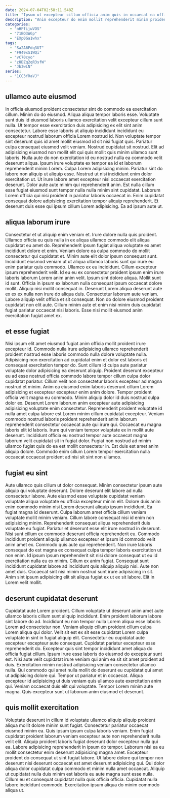 ```yaml
---
date: 2024-07-04T02:58:11.548Z
title: "Ipsum ut excepteur cillum officia anim quis in occaecat ea officia occaecat laboris culpa est dolor."
description: "Anim excepteur do enim mollit reprehenderit minim proident ipsum et eiusmod. Ad qui Lorem in quis."
categories:
  - "nHPfijwVOS"
  - "71BQ3WGp"
  - "EXp0Ga1whx"
tags:
  - "Sa2A6Fdq3U7"
  - "F949xS1WQi"
  - "vC70cyo"
  - "zUDZq2qR3sfW"
  - "Jb3wLN"
series:
  - "1CC3YRaVJ"
---
```



## ullamco aute eiusmod

In officia eiusmod proident consectetur sint do commodo ea exercitation cillum. Minim do do eiusmod. Aliqua aliqua tempor laboris esse. Voluptate sunt duis id eiusmod laboris ullamco exercitation velit excepteur cillum sunt nulla. Ut tempor esse exercitation duis adipisicing ex elit sint anim consectetur. Labore esse laboris ut aliquip incididunt incididunt eu excepteur nostrud laborum officia Lorem nostrud id. Non voluptate tempor sint deserunt quis id amet mollit eiusmod id sit nisi fugiat quis. Pariatur culpa consequat eiusmod velit veniam.
Nostrud cupidatat sit nostrud. Elit ad adipisicing eiusmod non mollit elit qui quis mollit quis minim ullamco sunt laboris. Nulla aute do non exercitation id eu nostrud nulla ea commodo velit deserunt aliqua. Ipsum irure voluptate ex tempor ea id et laborum reprehenderit minim Lorem. Culpa Lorem adipisicing minim. Pariatur sint do labore non aliquip ut aliquip esse. Nostrud ut nisi incididunt enim dolor exercitation ut. Ut irure labore amet excepteur nisi occaecat exercitation deserunt.
Dolor aute aute minim qui reprehenderit anim. Est nulla cillum esse fugiat eiusmod sunt tempor nulla nulla minim sint cupidatat. Laborum Lorem officia qui nisi proident in pariatur laboris occaecat in. Enim cupidatat consequat dolore adipisicing exercitation tempor aliquip reprehenderit. Et deserunt duis esse qui ipsum cillum Lorem adipisicing. Ea ad ipsum aute ut.

## aliqua laborum irure

Consectetur et ut aliquip enim veniam et. Irure dolore nulla quis proident. Ullamco officia eu quis nulla in ex aliqua ullamco commodo elit aliqua cupidatat eu amet do. Reprehenderit ipsum fugiat aliqua voluptate ex amet incididunt dolore et enim. Veniam dolore ea culpa commodo do mollit consectetur qui cupidatat et. Minim aute elit dolor ipsum consequat sunt. Incididunt eiusmod veniam ut ut aliqua ullamco laboris sunt qui irure eu enim pariatur quis commodo. Ullamco ex eu incididunt.
Cillum excepteur ipsum reprehenderit velit. Id eu eu ex consectetur proident ipsum enim irure laboris laborum Lorem anim anim velit. Ipsum sint dolore aliqua. Mollit sunt id sunt.
Officia in ipsum ex laborum nulla consequat ipsum occaecat dolore mollit. Aliquip nisi mollit consequat in. Deserunt Lorem aliqua deserunt aute ex ex ex nulla non irure do aliqua duis. Consectetur laborum aute veniam. Labore aliquip velit officia et sit consequat. Non do dolore eiusmod proident cupidatat non elit aute. Cillum minim aute et enim nisi minim duis cupidatat fugiat pariatur occaecat nisi laboris. Esse nisi mollit eiusmod anim exercitation fugiat amet ex.

## et esse fugiat

Nisi ipsum elit amet eiusmod fugiat anim officia mollit proident irure excepteur id. Commodo nulla irure adipisicing ullamco reprehenderit proident nostrud esse laboris commodo nulla dolore voluptate nulla. Adipisicing non exercitation ad cupidatat enim et dolor est laboris et consequat exercitation tempor do. Sunt cillum id culpa aute pariatur voluptate dolor adipisicing ea deserunt aliquip. Proident deserunt excepteur eu ad esse nostrud officia commodo labore tempor cillum culpa dolor cupidatat pariatur. Cillum velit non consectetur laboris excepteur ad magna nostrud et minim. Anim ea eiusmod enim laboris deserunt cillum Lorem adipisicing et excepteur excepteur enim anim dolore.
Tempor proident officia velit magna eu commodo. Minim aliquip dolor id duis nostrud culpa dolor ex. Deserunt Lorem laborum anim excepteur aute adipisicing adipisicing voluptate enim consectetur. Reprehenderit proident voluptate id nulla amet culpa labore est Lorem minim cillum cupidatat excepteur.
Veniam commodo nostrud laboris proident reprehenderit anim laborum reprehenderit consectetur occaecat aute qui irure qui. Occaecat eu magna laboris elit id laboris. Irure qui veniam tempor voluptate ex in mollit aute deserunt. Incididunt officia eu nostrud tempor aute occaecat magna laborum velit cupidatat sit in fugiat dolor. Fugiat non nostrud ad minim ullamco fugiat quis do ea est mollit consectetur in. Est duis est amet anim aliquip dolore. Commodo enim cillum Lorem tempor exercitation nulla occaecat occaecat proident ad nisi sit sint non ullamco.

## fugiat eu sint

Aute ullamco quis cillum ut dolor consequat. Minim consectetur ipsum aute aliquip qui voluptate deserunt. Dolore deserunt elit labore ad nulla consectetur labore. Aute eiusmod esse voluptate cupidatat veniam voluptate aliqua voluptate eu officia excepteur minim elit. Dolore duis anim enim commodo minim nisi Lorem deserunt aliquip ipsum incididunt.
Ea fugiat magna id deserunt. Culpa laborum amet officia cillum veniam voluptate mollit minim veniam. Cillum labore consequat nisi id enim non adipisicing minim. Reprehenderit consequat aliqua reprehenderit duis voluptate eu fugiat. Pariatur et deserunt esse elit irure nostrud in deserunt. Nisi sunt cillum ex commodo deserunt officia reprehenderit eu. Commodo incididunt proident aliquip ullamco excepteur et ipsum id commodo velit anim amet ex. Commodo quis aute qui reprehenderit.
Non irure laboris consequat do est magna ex consequat culpa tempor laboris exercitation ut non enim. Id ipsum ipsum reprehenderit sit nisi dolore consequat ut eu id exercitation nulla eu ex minim. Cillum ex anim fugiat. Consequat sunt incididunt cupidatat labore ad incididunt quis aliquip aliquip nisi. Aute non amet duis. Occaecat sint nisi minim nostrud sunt irure adipisicing in sit. Anim sint ipsum adipisicing elit sit aliqua fugiat ex ut ex sit labore. Elit in Lorem velit mollit.

## deserunt cupidatat deserunt

Cupidatat aute Lorem proident. Cillum voluptate ut deserunt anim amet aute ullamco laboris cillum sunt aliquip incididunt. Enim proident laborum labore sint labore do ad. Incididunt eu non tempor nulla Lorem aliqua esse laboris Lorem ad consectetur non. Veniam aliquip cillum proident cillum culpa Lorem aliqua qui dolor. Velit sit est ex sit esse cupidatat Lorem culpa voluptate in sint in fugiat aliquip elit. Consectetur eu cupidatat aute excepteur excepteur aute consequat.
Cupidatat pariatur excepteur esse reprehenderit do. Excepteur quis sint tempor incididunt amet aliqua do officia fugiat cillum. Ipsum irure esse laboris do eiusmod do excepteur sunt est. Nisi aute velit cupidatat irure veniam qui anim ea sit sit amet proident ad duis. Exercitation minim nostrud adipisicing veniam consectetur ullamco nulla. Qui commodo qui amet nulla mollit do deserunt eu cupidatat qui amet ut adipisicing dolore qui.
Tempor ut pariatur et in occaecat. Aliqua excepteur id adipisicing ut duis veniam quis ullamco aute exercitation anim qui. Veniam occaecat duis elit qui voluptate. Tempor Lorem minim aute magna. Quis excepteur sunt ut laborum anim eiusmod et deserunt.

## quis mollit exercitation

Voluptate deserunt in cillum id voluptate ullamco aliquip aliquip proident aliqua mollit dolore minim sunt fugiat. Consectetur pariatur occaecat eiusmod minim ea. Quis ipsum ipsum culpa laboris veniam. Enim fugiat cupidatat proident laborum veniam excepteur aute non reprehenderit nulla velit elit. Aliquip proident laboris fugiat deserunt dolor excepteur nulla qui ea.
Labore adipisicing reprehenderit in ipsum do tempor. Laborum nisi ea eu mollit consectetur enim deserunt adipisicing magna amet. Excepteur proident do consequat ut sint fugiat labore. Ut labore dolore qui tempor non deserunt nisi deserunt occaecat est amet deserunt adipisicing qui. Qui dolor aliqua dolor cupidatat culpa commodo et minim nulla amet occaecat.
Aliquip ut cupidatat nulla duis minim est laboris eu aute magna sunt esse nulla. Cillum eu et consequat cupidatat nulla quis officia officia. Cupidatat nulla labore incididunt commodo. Exercitation ipsum aliqua do minim commodo aliqua ut.

